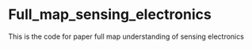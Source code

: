 # Full_map_sensing_electronics
This is the code for paper full map understanding of sensing electronics

